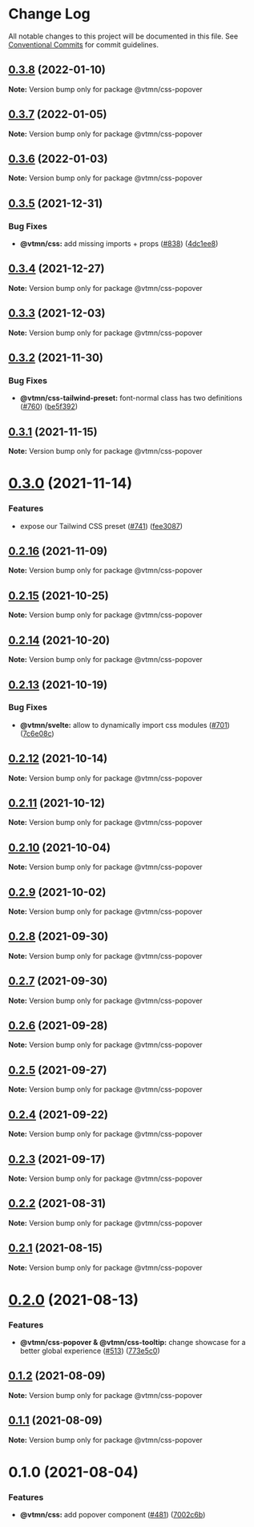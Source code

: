 # Change Log

All notable changes to this project will be documented in this file.
See [Conventional Commits](https://conventionalcommits.org) for commit guidelines.

## [0.3.8](https://github.com/Decathlon/vitamin-web/compare/@vtmn/css-popover@0.3.7...@vtmn/css-popover@0.3.8) (2022-01-10)

**Note:** Version bump only for package @vtmn/css-popover





## [0.3.7](https://github.com/Decathlon/vitamin-web/compare/@vtmn/css-popover@0.3.6...@vtmn/css-popover@0.3.7) (2022-01-05)

**Note:** Version bump only for package @vtmn/css-popover





## [0.3.6](https://github.com/Decathlon/vitamin-web/compare/@vtmn/css-popover@0.3.5...@vtmn/css-popover@0.3.6) (2022-01-03)

**Note:** Version bump only for package @vtmn/css-popover





## [0.3.5](https://github.com/Decathlon/vitamin-web/compare/@vtmn/css-popover@0.3.4...@vtmn/css-popover@0.3.5) (2021-12-31)


### Bug Fixes

* **@vtmn/css:** add missing imports + props ([#838](https://github.com/Decathlon/vitamin-web/issues/838)) ([4dc1ee8](https://github.com/Decathlon/vitamin-web/commit/4dc1ee8f9df153bbf97a2eb06ac1d7926bf7a010))





## [0.3.4](https://github.com/Decathlon/vitamin-web/compare/@vtmn/css-popover@0.3.3...@vtmn/css-popover@0.3.4) (2021-12-27)

**Note:** Version bump only for package @vtmn/css-popover





## [0.3.3](https://github.com/Decathlon/vitamin-web/compare/@vtmn/css-popover@0.3.2...@vtmn/css-popover@0.3.3) (2021-12-03)

**Note:** Version bump only for package @vtmn/css-popover





## [0.3.2](https://github.com/Decathlon/vitamin-web/compare/@vtmn/css-popover@0.3.1...@vtmn/css-popover@0.3.2) (2021-11-30)


### Bug Fixes

* **@vtmn/css-tailwind-preset:** font-normal class has two definitions ([#760](https://github.com/Decathlon/vitamin-web/issues/760)) ([be5f392](https://github.com/Decathlon/vitamin-web/commit/be5f39296dfaa2deb89e84f2823e10108fb037a2))





## [0.3.1](https://github.com/Decathlon/vitamin-web/compare/@vtmn/css-popover@0.3.0...@vtmn/css-popover@0.3.1) (2021-11-15)

**Note:** Version bump only for package @vtmn/css-popover





# [0.3.0](https://github.com/Decathlon/vitamin-web/compare/@vtmn/css-popover@0.2.16...@vtmn/css-popover@0.3.0) (2021-11-14)


### Features

* expose our Tailwind CSS preset ([#741](https://github.com/Decathlon/vitamin-web/issues/741)) ([fee3087](https://github.com/Decathlon/vitamin-web/commit/fee308730bd4978fecdcfdf4bc3d8b9ef95e5739))





## [0.2.16](https://github.com/Decathlon/vitamin-web/compare/@vtmn/css-popover@0.2.15...@vtmn/css-popover@0.2.16) (2021-11-09)

**Note:** Version bump only for package @vtmn/css-popover





## [0.2.15](https://github.com/Decathlon/vitamin-web/compare/@vtmn/css-popover@0.2.14...@vtmn/css-popover@0.2.15) (2021-10-25)

**Note:** Version bump only for package @vtmn/css-popover





## [0.2.14](https://github.com/Decathlon/vitamin-web/compare/@vtmn/css-popover@0.2.13...@vtmn/css-popover@0.2.14) (2021-10-20)

**Note:** Version bump only for package @vtmn/css-popover





## [0.2.13](https://github.com/Decathlon/vitamin-web/compare/@vtmn/css-popover@0.2.12...@vtmn/css-popover@0.2.13) (2021-10-19)


### Bug Fixes

* **@vtmn/svelte:** allow to dynamically import css modules ([#701](https://github.com/Decathlon/vitamin-web/issues/701)) ([7c6e08c](https://github.com/Decathlon/vitamin-web/commit/7c6e08c4f76aa32fe92f91d7979df73796ff66e7))





## [0.2.12](https://github.com/Decathlon/vitamin-web/compare/@vtmn/css-popover@0.2.11...@vtmn/css-popover@0.2.12) (2021-10-14)

**Note:** Version bump only for package @vtmn/css-popover





## [0.2.11](https://github.com/Decathlon/vitamin-web/compare/@vtmn/css-popover@0.2.10...@vtmn/css-popover@0.2.11) (2021-10-12)

**Note:** Version bump only for package @vtmn/css-popover





## [0.2.10](https://github.com/Decathlon/vitamin-web/compare/@vtmn/css-popover@0.2.9...@vtmn/css-popover@0.2.10) (2021-10-04)

**Note:** Version bump only for package @vtmn/css-popover





## [0.2.9](https://github.com/Decathlon/vitamin-web/compare/@vtmn/css-popover@0.2.8...@vtmn/css-popover@0.2.9) (2021-10-02)

**Note:** Version bump only for package @vtmn/css-popover





## [0.2.8](https://github.com/Decathlon/vitamin-web/compare/@vtmn/css-popover@0.2.7...@vtmn/css-popover@0.2.8) (2021-09-30)

**Note:** Version bump only for package @vtmn/css-popover





## [0.2.7](https://github.com/Decathlon/vitamin-web/compare/@vtmn/css-popover@0.2.6...@vtmn/css-popover@0.2.7) (2021-09-30)

**Note:** Version bump only for package @vtmn/css-popover





## [0.2.6](https://github.com/Decathlon/vitamin-web/compare/@vtmn/css-popover@0.2.5...@vtmn/css-popover@0.2.6) (2021-09-28)

**Note:** Version bump only for package @vtmn/css-popover





## [0.2.5](https://github.com/Decathlon/vitamin-web/compare/@vtmn/css-popover@0.2.4...@vtmn/css-popover@0.2.5) (2021-09-27)

**Note:** Version bump only for package @vtmn/css-popover





## [0.2.4](https://github.com/Decathlon/vitamin-web/compare/@vtmn/css-popover@0.2.3...@vtmn/css-popover@0.2.4) (2021-09-22)

**Note:** Version bump only for package @vtmn/css-popover





## [0.2.3](https://github.com/Decathlon/vitamin-web/compare/@vtmn/css-popover@0.2.2...@vtmn/css-popover@0.2.3) (2021-09-17)

**Note:** Version bump only for package @vtmn/css-popover





## [0.2.2](https://github.com/Decathlon/vitamin-web/compare/@vtmn/css-popover@0.2.1...@vtmn/css-popover@0.2.2) (2021-08-31)

**Note:** Version bump only for package @vtmn/css-popover





## [0.2.1](https://github.com/Decathlon/vitamin-web/compare/@vtmn/css-popover@0.2.0...@vtmn/css-popover@0.2.1) (2021-08-15)

**Note:** Version bump only for package @vtmn/css-popover





# [0.2.0](https://github.com/Decathlon/vitamin-web/compare/@vtmn/css-popover@0.1.2...@vtmn/css-popover@0.2.0) (2021-08-13)


### Features

* **@vtmn/css-popover & @vtmn/css-tooltip:** change showcase for a better global experience ([#513](https://github.com/Decathlon/vitamin-web/issues/513)) ([773e5c0](https://github.com/Decathlon/vitamin-web/commit/773e5c000e53e641dccdf4757d05c97492263c6e))





## [0.1.2](https://github.com/Decathlon/vitamin-web/compare/@vtmn/css-popover@0.1.1...@vtmn/css-popover@0.1.2) (2021-08-09)

**Note:** Version bump only for package @vtmn/css-popover





## [0.1.1](https://github.com/Decathlon/vitamin-web/compare/@vtmn/css-popover@0.1.0...@vtmn/css-popover@0.1.1) (2021-08-09)

**Note:** Version bump only for package @vtmn/css-popover





# 0.1.0 (2021-08-04)


### Features

* **@vtmn/css:** add popover component ([#481](https://github.com/Decathlon/vitamin-web/issues/481)) ([7002c6b](https://github.com/Decathlon/vitamin-web/commit/7002c6b16aed968eaf80be399a14dff632e0e81a))
